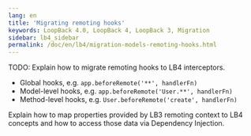 ```yaml
---
lang: en
title: 'Migrating remoting hooks'
keywords: LoopBack 4.0, LoopBack 4, LoopBack 3, Migration
sidebar: lb4_sidebar
permalink: /doc/en/lb4/migration-models-remoting-hooks.html
---
```


TODO: Explain how to migrate remoting hooks to LB4 interceptors.

- Global hooks, e.g. `app.beforeRemote('**', handlerFn)`
- Model-level hooks, e.g. `app.beforeRemote('User.**', handlerFn)`
- Method-level hooks, e.g. `User.beforeRemote('create', handlerFn)`

Explain how to map properties provided by LB3 remoting context to LB4 concepts
and how to access those data via Dependency Injection.
